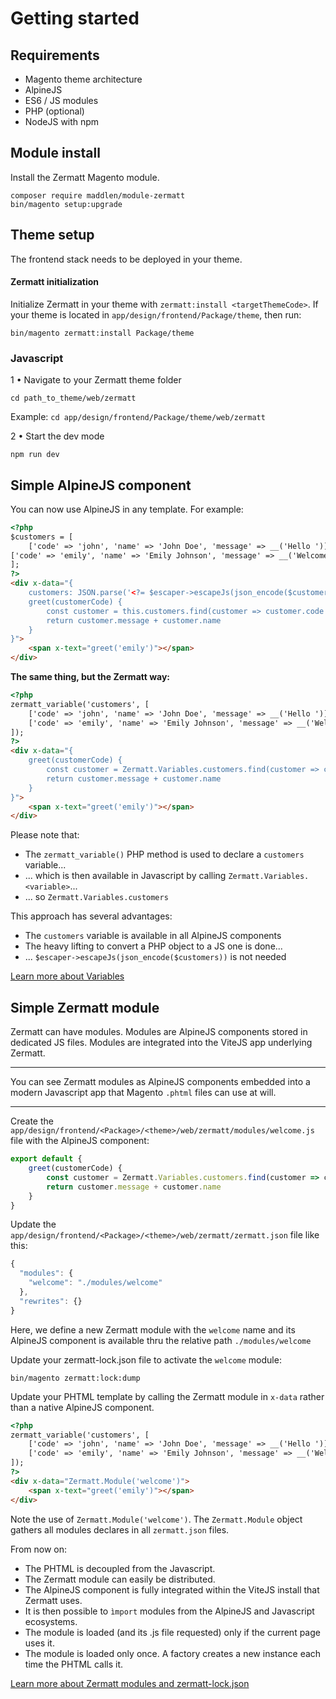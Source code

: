 # Getting started

## Requirements

- Magento theme architecture
- AlpineJS
- ES6 / JS modules
- PHP (optional)
- NodeJS with npm

## Module install
Install the Zermatt Magento module.

```
composer require maddlen/module-zermatt
bin/magento setup:upgrade
```

## Theme setup
The frontend stack needs to be deployed in your theme.

#### Zermatt initialization
Initialize Zermatt in your theme with `zermatt:install <targetThemeCode>`.
If your theme is located in `app/design/frontend/Package/theme`, then run:

`bin/magento zermatt:install Package/theme`

### Javascript
1 • Navigate to your Zermatt theme folder

`cd path_to_theme/web/zermatt`

Example: `cd app/design/frontend/Package/theme/web/zermatt`

2 • Start the dev mode

`npm run dev`

## Simple AlpineJS component

You can now use AlpineJS in any template. For example:

```html
<?php
$customers = [
    ['code' => 'john', 'name' => 'John Doe', 'message' => __('Hello ')],
['code' => 'emily', 'name' => 'Emily Johnson', 'message' => __('Welcome ')],
];
?>
<div x-data="{
    customers: JSON.parse('<?= $escaper->escapeJs(json_encode($customers)) ?>'),
    greet(customerCode) {
        const customer = this.customers.find(customer => customer.code === customerCode)
        return customer.message + customer.name
    }
}">
    <span x-text="greet('emily')"></span>
</div>
```

**The same thing, but the Zermatt way:**

```html
<?php
zermatt_variable('customers', [
    ['code' => 'john', 'name' => 'John Doe', 'message' => __('Hello ')],
    ['code' => 'emily', 'name' => 'Emily Johnson', 'message' => __('Welcome ')],
]);
?>
<div x-data="{
    greet(customerCode) {
        const customer = Zermatt.Variables.customers.find(customer => customer.code === customerCode)
        return customer.message + customer.name
    }
}">
    <span x-text="greet('emily')"></span>
</div>
```

Please note that:

- The `zermatt_variable()` PHP method is used to declare a `customers` variable...
- ... which is then available in Javascript by calling `Zermatt.Variables.<variable>`...
- ... so `Zermatt.Variables.customers`

This approach has several advantages:

- The `customers` variable is available in all AlpineJS components
- The heavy lifting to convert a PHP object to a JS one is done...
- ... `$escaper->escapeJs(json_encode($customers))` is not needed

[Learn more about Variables](#variables)

## Simple Zermatt module

Zermatt can have modules. Modules are AlpineJS components stored in dedicated JS files.
Modules are integrated into the ViteJS app underlying Zermatt.

---
You can see Zermatt modules as AlpineJS components embedded into a modern Javascript app that Magento `.phtml` files can use at will.

---

Create the `app/design/frontend/<Package>/<theme>/web/zermatt/modules/welcome.js` file with the AlpineJS component:

```js
export default {
    greet(customerCode) {
        const customer = Zermatt.Variables.customers.find(customer => customer.code === customerCode)
        return customer.message + customer.name
    }
}
```

Update the `app/design/frontend/<Package>/<theme>/web/zermatt/zermatt.json` file like this:

```js
{
  "modules": {
    "welcome": "./modules/welcome"
  },
  "rewrites": {}
}
```

Here, we define a new Zermatt module with the `welcome` name
and its AlpineJS component is available thru the relative path `./modules/welcome`

Update your zermatt-lock.json file to activate the `welcome` module:

`bin/magento zermatt:lock:dump`


Update your PHTML template by calling the Zermatt module in `x-data` rather than a native AlpineJS component.

```html
<?php
zermatt_variable('customers', [
    ['code' => 'john', 'name' => 'John Doe', 'message' => __('Hello ')],
    ['code' => 'emily', 'name' => 'Emily Johnson', 'message' => __('Welcome ')],
]);
?>
<div x-data="Zermatt.Module('welcome')">
    <span x-text="greet('emily')"></span>
</div>
```

Note the use of `Zermatt.Module('welcome')`. The `Zermatt.Module` object gathers all modules declares in all
`zermatt.json` files.

From now on:

- The PHTML is decoupled from the Javascript.
- The Zermatt module can easily be distributed.
- The AlpineJS component is fully integrated within the ViteJS install that Zermatt uses.
- It is then possible to `ìmport` modules from the AlpineJS and Javascript ecosystems.
- The module is loaded (and its .js file requested) only if the current page uses it.
- The module is loaded only once. A factory creates a new instance each time the PHTML calls it.

[Learn more about Zermatt modules and zermatt-lock.json](#modules)
